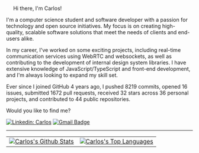 <img src="https://media.giphy.com/media/hvRJCLFzcasrR4ia7z/giphy.gif" width="15px"> Hi there, I'm Carlos!


I'm a computer science student and software developer with a passion for technology and open source initiatives. My focus is on creating high-quality, scalable software solutions that meet the needs of clients and end-users alike.

In my career, I've worked on some exciting projects, including real-time communication services using WebRTC and websockets, as well as contributing to the development of internal design system libraries. I have extensive knowledge of JavaScript/TypeScript and front-end development, and I'm always looking to expand my skill set.

Ever since I joined GitHub 4 years ago, I pushed 8219 commits, opened 16 issues, submitted 1672 pull requests, received 32 stars across 36 personal projects, and contributed to 44 public repositories.

Would you like to find me?

[![Linkedin: Carlos](https://img.shields.io/badge/-Linkedin-blue?style=flat-square&logo=Linkedin&logoColor=white&link=https://www.linkedin.com/in/carlos-santos-216500171/)](https://www.linkedin.com/in/carlos-santos-216500171/)
[![Gmail Badge](https://img.shields.io/badge/-carlos.santos74@outlook.com-6633cc?style=flat-square&logo=Gmail&logoColor=white&link=mailto:carlos.santos74@outlook.com)](mailto:carlos.santos74@outlook.com)

---

<table>
  <tr>
    <td>
       <a href="https://github.com/carlossantos74"><img alt="Carlos's Github Stats" src="https://github-readme-stats.vercel.app/api?username=carlossantos74&show_icons=true&count_private=true" /></a>
    </td>
    <td>
      <a href="https://github.com/carlossantos74"><img alt="Carlos's Top Languages" src="https://github-readme-stats.vercel.app/api/top-langs/?username=carlossantos74&langs_count=8&count_private=true&layout=compact"/></a>
    </td>
<!--     <td>
      <a href="https://github.com/carlossantos74"><img alt="Carlos's" src="https://github-readme-streak-stats.herokuapp.com/?user=carlossantos74"/></a>
    </td> -->
  </tr>
</table>

